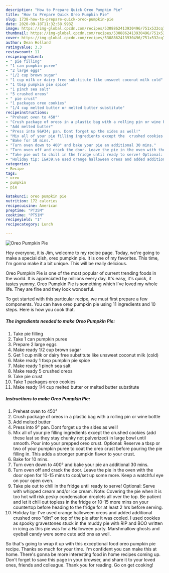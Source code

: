 ```yaml
---
description: "How to Prepare Quick Oreo Pumpkin Pie"
title: "How to Prepare Quick Oreo Pumpkin Pie"
slug: 1738-how-to-prepare-quick-oreo-pumpkin-pie
date: 2020-09-18T11:32:58.993Z
image: https://img-global.cpcdn.com/recipes/5308862413930496/751x532cq70/oreo-pumpkin-pie-recipe-main-photo.jpg
thumbnail: https://img-global.cpcdn.com/recipes/5308862413930496/751x532cq70/oreo-pumpkin-pie-recipe-main-photo.jpg
cover: https://img-global.cpcdn.com/recipes/5308862413930496/751x532cq70/oreo-pumpkin-pie-recipe-main-photo.jpg
author: Dean Holland
ratingvalue: 3.3
reviewcount: 11
recipeingredient:
- " pie filling"
- "1 can pumpkin puree"
- "2 large eggs"
- "1/2 cup brown sugar"
- "1 cup milk or dairy free substitute like unsweet coconut milk cold"
- "1 tbsp pumpkin pie spice"
- "1 pinch sea salt"
- "5 crushed oreos"
- " pie crust"
- "1 packages oreo cookies"
- "1/4 cup melted butter or melted butter substitute"
recipeinstructions:
- "Preheat oven to 450°"
- "Crush package of oreos in a plastic bag with a rolling pin or wine bottle"
- "Add melted butter"
- "Press into 9&#34; pan. Dont forget up the sides as well!"
- "Mix all of your pie filling ingredients except the  crushed cookies (add these last so they stay chunky not pulverized) in large bowl until smooth. Pour into your prepped oreo crust. Optional: Reserve a tbsp or two of your pumpkin puree to coat the oreo crust before pouring the pie filling in. This adds a stronger pumpkin flavor to your crust."
- "Bake for 10 mins."
- "Turn oven down to 400° and bake your pie an additional 30 mins."
- "Turn oven off and crack the door. Leave the pie in the oven with the door open for 10-15 mins to cool/set up some more. Keep a watchful eye on your open oven."
- "Take pie out to chill in the fridge until ready to serve! Optional: Serve with whipped cream and/or ice cream. Note: Covering the pie when it is too hot will risk pesky condensation droplets all over the top. Be patient and let it chill out topless in the fridge or 10-15 more mins on your countertop before heading to the fridge for at least 2 hrs before serving."
- "Holiday tip: I&#39;ve used orange halloween oreos and added additional crushed oreo &#34;dirt&#34; on top of the pie after it was cooled. I used cookies as spooky gravestones stuck in the muddy pie with RIP and BOO written in icing as this pie was for a Halloween party. Marshmallow ghosts and eyeball candy were some cute add ons as well."
categories:
- Recipe
tags:
- oreo
- pumpkin
- pie

katakunci: oreo pumpkin pie 
nutrition: 172 calories
recipecuisine: American
preptime: "PT35M"
cooktime: "PT51M"
recipeyield: "1"
recipecategory: Lunch

---
```



![Oreo Pumpkin Pie](https://img-global.cpcdn.com/recipes/5308862413930496/751x532cq70/oreo-pumpkin-pie-recipe-main-photo.jpg)

Hey everyone, it is Jim, welcome to my recipe page. Today, we're going to make a special dish, oreo pumpkin pie. It is one of my favorites. This time, I'm gonna make it a bit unique. This will be really delicious.



Oreo Pumpkin Pie is one of the most popular of current trending foods in the world. It is appreciated by millions every day. It's easy, it's quick, it tastes yummy. Oreo Pumpkin Pie is something which I've loved my whole life. They are fine and they look wonderful.


To get started with this particular recipe, we must first prepare a few components. You can have oreo pumpkin pie using 11 ingredients and 10 steps. Here is how you cook that.

<!--inarticleads1-->

##### The ingredients needed to make Oreo Pumpkin Pie:

1. Take  pie filling
1. Take 1 can pumpkin puree
1. Prepare 2 large eggs
1. Make ready 1/2 cup brown sugar
1. Get 1 cup milk or dairy free substitute like unsweet coconut milk (cold)
1. Make ready 1 tbsp pumpkin pie spice
1. Make ready 1 pinch sea salt
1. Make ready 5 crushed oreos
1. Take  pie crust
1. Take 1 packages oreo cookies
1. Make ready 1/4 cup melted butter or melted butter substitute




<!--inarticleads2-->

##### Instructions to make Oreo Pumpkin Pie:

1. Preheat oven to 450°
1. Crush package of oreos in a plastic bag with a rolling pin or wine bottle
1. Add melted butter
1. Press into 9&#34; pan. Dont forget up the sides as well!
1. Mix all of your pie filling ingredients except the  crushed cookies (add these last so they stay chunky not pulverized) in large bowl until smooth. Pour into your prepped oreo crust. Optional: Reserve a tbsp or two of your pumpkin puree to coat the oreo crust before pouring the pie filling in. This adds a stronger pumpkin flavor to your crust.
1. Bake for 10 mins.
1. Turn oven down to 400° and bake your pie an additional 30 mins.
1. Turn oven off and crack the door. Leave the pie in the oven with the door open for 10-15 mins to cool/set up some more. Keep a watchful eye on your open oven.
1. Take pie out to chill in the fridge until ready to serve! Optional: Serve with whipped cream and/or ice cream. Note: Covering the pie when it is too hot will risk pesky condensation droplets all over the top. Be patient and let it chill out topless in the fridge or 10-15 more mins on your countertop before heading to the fridge for at least 2 hrs before serving.
1. Holiday tip: I&#39;ve used orange halloween oreos and added additional crushed oreo &#34;dirt&#34; on top of the pie after it was cooled. I used cookies as spooky gravestones stuck in the muddy pie with RIP and BOO written in icing as this pie was for a Halloween party. Marshmallow ghosts and eyeball candy were some cute add ons as well.




So that's going to wrap it up with this exceptional food oreo pumpkin pie recipe. Thanks so much for your time. I'm confident you can make this at home. There's gonna be more interesting food in home recipes coming up. Don't forget to save this page in your browser, and share it to your loved ones, friends and colleague. Thank you for reading. Go on get cooking!
